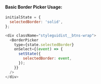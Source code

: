 #### Basic Border Picker Usage:

```js
initialState = {
  selectedBorder: 'solid',
};

<div className="styleguidist__btns-wrap">
  <BorderPicker
    type={state.selectedBorder}
    onSelect={(event) => {
      setState({
        selectedBorder: event,
      });
    }}
  />
</div>
```

